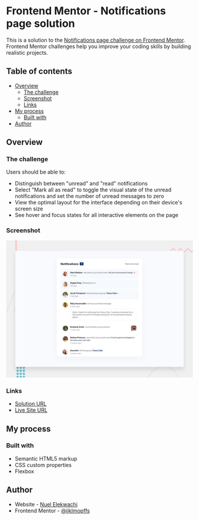 # Frontend Mentor - Notifications page solution

This is a solution to the [Notifications page challenge on Frontend Mentor](https://www.frontendmentor.io/challenges/notifications-page-DqK5QAmKbC). Frontend Mentor challenges help you improve your coding skills by building realistic projects.

## Table of contents

- [Overview](#overview)
  - [The challenge](#the-challenge)
  - [Screenshot](#screenshot)
  - [Links](#links)
- [My process](#my-process)
  - [Built with](#built-with)
- [Author](#author)

## Overview

### The challenge

Users should be able to:

- Distinguish between "unread" and "read" notifications
- Select "Mark all as read" to toggle the visual state of the unread notifications and set the number of unread messages to zero
- View the optimal layout for the interface depending on their device's screen size
- See hover and focus states for all interactive elements on the page

### Screenshot

![](./design/desktop-preview.jpg)

### Links

- [Solution URL](https://github.com/ijklmopffs/Notifications-Page)
- [Live Site URL](https://your-live-site-url.com)

## My process

### Built with

- Semantic HTML5 markup
- CSS custom properties
- Flexbox

## Author

- Website - [Nuel Elekwachi](https://github.com/ijklmopffs)
- Frontend Mentor - [@ijklmopffs](https://www.frontendmentor.io/profile/ijklmopffs)
